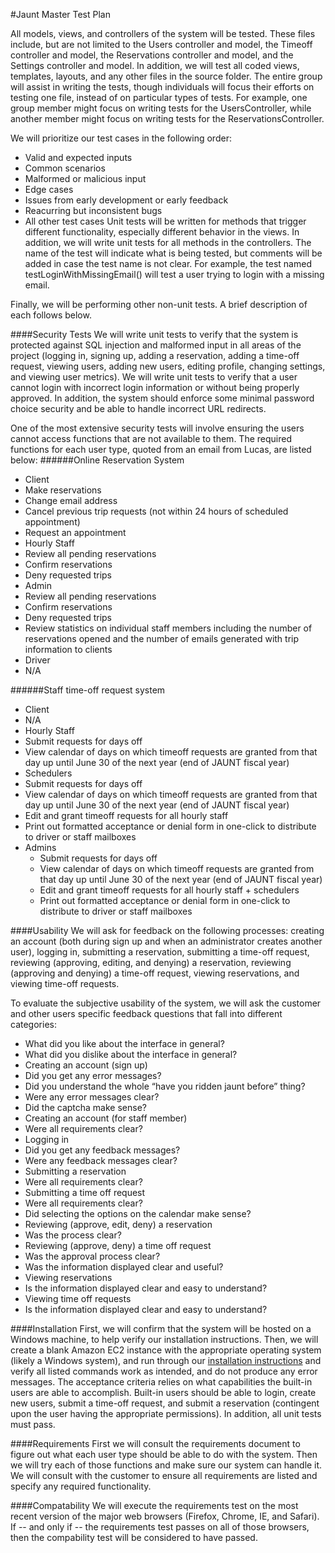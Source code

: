 #Jaunt Master Test Plan

All models, views, and controllers of the system will be tested. These files include, but are not limited to the Users 
controller and model, the Timeoff controller and model, the Reservations controller and model, and the Settings controller
and model. In addition, we will test all coded views, templates, layouts, and any other files in the source folder. The entire 
group will assist in writing the tests, though individuals will focus their efforts on testing one file, instead of on 
particular types of tests. For example, one group member might focus on writing tests for the UsersController, while another
member might focus on writing tests for the ReservationsController.

We will prioritize our test cases in the following order:
 - Valid and expected inputs
 - Common scenarios
  - Malformed or malicious input
  - Edge cases
 - Issues from early development or early feedback
 - Reacurring but inconsistent bugs
 - All other test cases
Unit tests will be written for methods that trigger different functionality, especially different behavior in the views. In 
addition, we will write unit tests for all methods in the controllers. The name of the test will indicate what is being tested,
but comments will be added in case the test name is not clear. For example, the test named testLoginWithMissingEmail() will 
test a user trying to login with a missing email.

Finally, we will be performing other non-unit tests. A brief description of each follows below.


####Security Tests
We will write unit tests to verify that the system is protected against SQL injection and malformed input in all areas of the 
project (logging in, signing up, adding a reservation, adding a time-off request, viewing users, adding new users, editing 
profile, changing settings, and viewing user metrics). We will write unit tests to verify that a user cannot login with
incorrect login information or without being properly approved. In addition, the system should enforce some minimal password 
choice security and be able to handle incorrect URL redirects.

One of the most extensive security tests will involve ensuring the users cannot access functions that are not available to them.
The required functions for each user type, quoted from an email from Lucas, are listed below:
######Online Reservation System
 - Client
  - Make reservations
  - Change email address
  - Cancel previous trip requests (not within 24 hours of scheduled appointment)
  - Request an appointment
 - Hourly Staff
  - Review all pending reservations
  - Confirm reservations
  - Deny requested trips
 - Admin
  - Review all pending reservations
  - Confirm reservations
  - Deny requested trips
  - Review statistics on individual staff members including the number of reservations opened and the number of emails 
  generated with trip information to clients
 - Driver
  - N/A

######Staff time-off request system
 - Client
  - N/A
 - Hourly Staff
  - Submit requests for days off 
  - View calendar of days on which timeoff requests are granted from that day up until June 30 of the next year (end of JAUNT 
  fiscal year)
 - Schedulers
  - Submit requests for days off 
  - View calendar of days on which timeoff requests are granted from that day up until June 30 of the next year (end of JAUNT 
  fiscal year)
  - Edit and grant timeoff requests for all hourly staff
  - Print out formatted acceptance or denial form in one-click to distribute to driver or staff mailboxes
- Admins
  - Submit requests for days off 
  - View calendar of days on which timeoff requests are granted from that day up until June 30 of the next year (end of JAUNT 
  fiscal year)
  - Edit and grant timeoff requests for all hourly staff + schedulers
  - Print out formatted acceptance or denial form in one-click to distribute to driver or staff mailboxes

####Usability
We will ask for feedback on the following processes: creating an account (both during sign up and when an administrator creates 
another user), logging in, submitting a reservation, submitting a time-off request, reviewing (approving, editing, and denying)
a reservation, reviewing (approving and denying) a time-off request, viewing reservations, and viewing time-off requests.

To evaluate the subjective usability of the system, we will ask the customer and other users specific feedback questions that
fall into different categories:
 - What did you like about the interface in general?
 - What did you dislike about the interface in general?
 - Creating an account (sign up)
  - Did you get any error messages?
  - Did you understand the whole “have you ridden jaunt before” thing?
  - Were any error messages clear?
  - Did the captcha make sense?
 - Creating an account (for staff member)
  - Were all requirements clear?
 - Logging in
  - Did you get any feedback messages?
  - Were any feedback messages clear?
 - Submitting a reservation
  - Were all requirements clear?
 - Submitting a time off request
  - Were all requirements clear?
  - Did selecting the options on the calendar make sense?
 - Reviewing (approve, edit, deny) a reservation
  - Was the process clear?
 - Reviewing (approve, deny) a time off request
  - Was the approval process clear?
  - Was the information displayed clear and useful?
 - Viewing reservations
  - Is the information displayed clear and easy to understand?
 - Viewing time off requests
  - Is the information displayed clear and easy to understand?

####Installation
First, we will confirm that the system will be hosted on a Windows machine, to help verify our installation instructions. Then,
we will create a blank Amazon EC2 instance with the appropriate operating system (likely a Windows system), and run through our
[installation instructions](https://github.com/uva-slp/jaunt/blob/master/docs/installationInstructions.md) and verify all 
listed commands work as intended, and do not produce any error messages. The acceptance criteria relies on what capabilities
the built-in users are able to accomplish. Built-in users should be able to login, create new users, submit a time-off request,
and submit a reservation (contingent upon the user having the appropriate permissions). In addition, all unit tests must pass.

####Requirements
First we will consult the requirements document to figure out what each user type should be able to do with the system. Then 
we will try each of those functions and make sure our system can handle it. We will consult with the customer to ensure all 
requirements are listed and specify any required functionality.

####Compatability
We will execute the requirements test on the most recent version of the major web browsers (Firefox, Chrome, IE, and Safari). If -- and only if -- the requirements test passes on all of those browsers, then the compability test will be considered to have passed.
